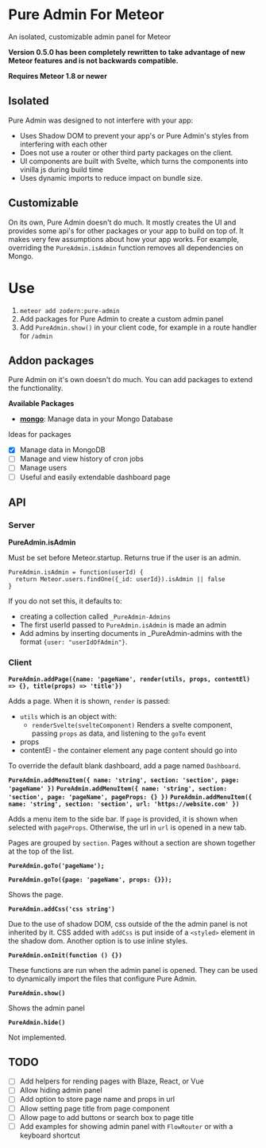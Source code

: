 # Pure Admin For Meteor
An isolated, customizable admin panel for Meteor

**Version 0.5.0 has been completely rewritten to take advantage of new Meteor features and is not backwards compatible.**

**Requires Meteor 1.8 or newer**

## Isolated
Pure Admin was designed to not interfere with your app:

- Uses Shadow DOM to prevent your app's or Pure Admin's styles from interfering with each other
- Does not use a router or other third party packages on the client.
- UI components are built with Svelte, which turns the components into vinilla js during build time
- Uses dynamic imports to reduce impact on bundle size.

## Customizable

On its own, Pure Admin doesn't do much. It mostly creates the UI and provides some api's for other packages or your app to build on top of. It makes very few assumptions about how your app works. For example, overriding the `PureAdmin.isAdmin` function removes all dependencies on Mongo.

# Use

1. `meteor add zodern:pure-admin`
2. Add packages for Pure Admin to create a custom admin panel
3. Add `PureAdmin.show()` in your client code, for example in a route handler for `/admin`

## Addon packages

Pure Admin on it's own doesn't do much. You can add packages to extend the functionality.

**Available Packages**
- **[mongo](https://atmospherejs.com/zodern/pureadmin-mongo)**: Manage data in your Mongo Database

Ideas for packages
- [x] Manage data in MongoDB
- [ ] Manage and view history of cron jobs
- [ ] Manage users
- [ ] Useful and easily extendable dashboard page

## API

### Server

__PureAdmin.isAdmin__

Must be set before Meteor.startup. Returns true if the user is an admin.

```
PureAdmin.isAdmin = function(userId) {
  return Meteor.users.findOne({_id: userId}).isAdmin || false
}
```

If you do not set this, it defaults to:
- creating a collection called `_PureAdmin-Admins`
- The first userId passed to `PureAdmin.isAdmin` is made an admin
- Add admins by inserting documents in _PureAdmin-admins with the format `{user: "userIdOfAdmin"}`.

### Client

__`PureAdmin.addPage({name: 'pageName', render(utils, props, contentEl) => {}, title(props) => 'title'})`__

Adds a page. When it is shown, `render` is passed:
- `utils` which is an object with:
  - `renderSvelte(svelteComponent)` Renders a svelte component, passing `props` as data, and listening to the `goTo` event
- props
- contentEl - the container element any page content should go into

To override the default blank dashboard, add a page named `Dashboard`.

__`PureAdmin.addMenuItem({ name: 'string', section: 'section', page: 'pageName' })`__
__`PureAdmin.addMenuItem({ name: 'string', section: 'section', page: 'pageName', pageProps: {} })`__
__`PureAdmin.addMenuItem({ name: 'string', section: 'section', url: 'https://website.com' })`__

Adds a menu item to the side bar. If `page` is provided, it is shown when selected with `pageProps`. Otherwise, the url in `url` is opened in a new tab.

Pages are grouped by `section`. Pages without a section are shown together at the top of the list.

__`PureAdmin.goTo('pageName');`__

__`PureAdmin.goTo({page: 'pageName', props: {}});`__

Shows the page.

__`PureAdmin.addCss('css string')`__

Due to the use of shadow DOM, css outside of the the admin panel is not inherited by it. CSS added with `addCss` is put inside of a `<styled>` element in the shadow dom. Another option is to use inline styles.

__`PureAdmin.onInit(function () {})`__

These functions are run when the admin panel is opened. They can be used to dynamically import the files that configure Pure Admin.

__`PureAdmin.show()`__

Shows the admin panel

__`PureAdmin.hide()`__

Not implemented.

## TODO

- [ ] Add helpers for rending pages with Blaze, React, or Vue
- [ ] Allow hiding admin panel
- [ ] Add option to store page name and props in url
- [ ] Allow setting page title from page component
- [ ] Allow page to add buttons or search box to page title
- [ ] Add examples for showing admin panel with `FlowRouter` or with a keyboard shortcut

